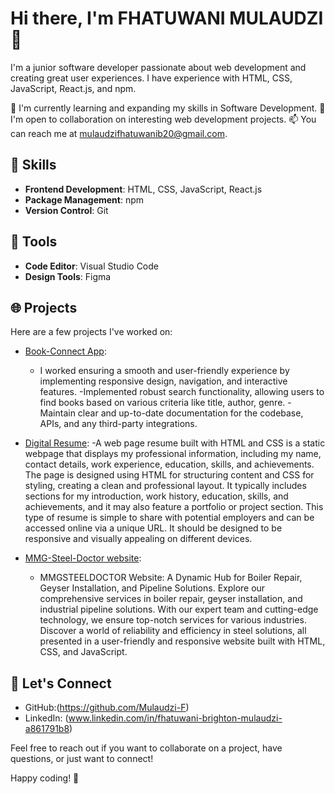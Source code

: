 
# Hi there, I'm FHATUWANI MULAUDZI 👋

I'm a junior software developer passionate about web development and creating great user experiences. I have experience with HTML, CSS, JavaScript, React.js, and npm. 

🌱 I'm currently learning and expanding my skills in Software Development.
🤝 I'm open to collaboration on interesting web development projects.
📫 You can reach me at mulaudzifhatuwanib20@gmail.com.

## 🚀 Skills

- **Frontend Development**: HTML, CSS, JavaScript, React.js
- **Package Management**: npm
- **Version Control**: Git

## 🔧 Tools

- **Code Editor**: Visual Studio Code
- **Design Tools**: Figma

## 🌐 Projects

Here are a few projects I've worked on:

- [Book-Connect App](link):
  - I worked ensuring a smooth and user-friendly experience by
  implementing responsive design, navigation, and interactive
  features.
  -Implemented robust search functionality, allowing users to find
  books based on various criteria like title, author, genre.
  -Maintain clear and up-to-date documentation for the codebase,
  APIs, and any third-party integrations.

- [Digital Resume](link):
    -A web page resume built with HTML and CSS is a static webpage that displays my professional information,
    including my name, contact details, work experience, education, skills, and achievements.
    The page is designed using HTML for structuring content and CSS for styling, creating a clean and professional layout.
     It typically includes sections for my introduction, work history, education, skills, and achievements,
    and it may also feature a portfolio or project section.
    This type of resume is simple to share with potential employers and can be accessed online via a unique URL.
     It should be designed to be responsive and visually appealing on different devices.
  
- [MMG-Steel-Doctor website](link):
   - MMGSTEELDOCTOR Website: A Dynamic Hub for Boiler Repair, Geyser Installation, and Pipeline Solutions.
     Explore our comprehensive services in boiler repair, geyser installation, and industrial pipeline solutions.
     With our expert team and cutting-edge technology, we ensure top-notch services for various industries.
     Discover a world of reliability and efficiency in steel solutions,
    all presented in a user-friendly and responsive website built with HTML, CSS, and JavaScript.
  
## 💬 Let's Connect

- GitHub:(https://github.com/Mulaudzi-F)
- LinkedIn: (www.linkedin.com/in/fhatuwani-brighton-mulaudzi-a861791b8)


Feel free to reach out if you want to collaborate on a project, have questions, or just want to connect!

Happy coding! 🚀
